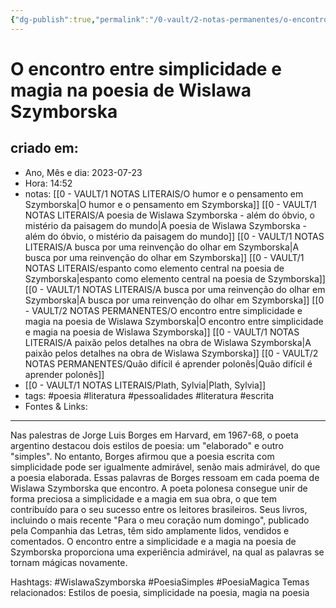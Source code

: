 ```yaml
---
{"dg-publish":true,"permalink":"/0-vault/2-notas-permanentes/o-encontro-entre-simplicidade-e-magia-na-poesia-de-wislawa-szymborska/","tags":["permanente","poesia","literatura","pessoalidades","escrita","WislawaSzymborska","PoesiaSimples","PoesiaMagica"],"dgHomeLink":true,"dgShowLocalGraph":true,"dgShowFileTree":true,"dgEnableSearch":true}
---
```


# O encontro entre simplicidade e magia na poesia de Wislawa Szymborska

## criado em: 
-  Ano, Mês e dia: 2023-07-23
- Hora: 14:52
- notas: [[0 - VAULT/1 NOTAS LITERAIS/O humor e o pensamento em Szymborska\|O humor e o pensamento em Szymborska]]
  [[0 - VAULT/1 NOTAS LITERAIS/A poesia de Wislawa Szymborska -  além do óbvio, o mistério da paisagem do mundo\|A poesia de Wislawa Szymborska -  além do óbvio, o mistério da paisagem do mundo]]
  [[0 - VAULT/1 NOTAS LITERAIS/A busca por uma reinvenção do olhar em Szymborska\|A busca por uma reinvenção do olhar em Szymborska]]
  [[0 - VAULT/1 NOTAS LITERAIS/espanto como elemento central na poesia de Szymborska\|espanto como elemento central na poesia de Szymborska]]
  [[0 - VAULT/1 NOTAS LITERAIS/A busca por uma reinvenção do olhar em Szymborska\|A busca por uma reinvenção do olhar em Szymborska]]
  [[0 - VAULT/2 NOTAS PERMANENTES/O encontro entre simplicidade e magia na poesia de Wislawa Szymborska\|O encontro entre simplicidade e magia na poesia de Wislawa Szymborska]]
  [[0 - VAULT/1 NOTAS LITERAIS/A paixão pelos detalhes na obra de Wislawa Szymborska\|A paixão pelos detalhes na obra de Wislawa Szymborska]]
  [[0 - VAULT/2 NOTAS PERMANENTES/Quão difícil é aprender polonês\|Quão difícil é aprender polonês]]
- [[0 - VAULT/1 NOTAS LITERAIS/Plath, Sylvia\|Plath, Sylvia]]
- tags: #poesia #literatura #pessoalidades #literatura #escrita 
- Fontes & Links: 
---
Nas palestras de Jorge Luis Borges em Harvard, em 1967-68, o poeta argentino destacou dois estilos de poesia: um "elaborado" e outro "simples". No entanto, Borges afirmou que a poesia escrita com simplicidade pode ser igualmente admirável, senão mais admirável, do que a poesia elaborada. Essas palavras de Borges ressoam em cada poema de Wislawa Szymborska que encontro. A poeta polonesa consegue unir de forma preciosa a simplicidade e a magia em sua obra, o que tem contribuído para o seu sucesso entre os leitores brasileiros. Seus livros, incluindo o mais recente "Para o meu coração num domingo", publicado pela Companhia das Letras, têm sido amplamente lidos, vendidos e comentados. O encontro entre a simplicidade e a magia na poesia de Szymborska proporciona uma experiência admirável, na qual as palavras se tornam mágicas novamente.

Hashtags: #WislawaSzymborska #PoesiaSimples #PoesiaMagica
Temas relacionados: Estilos de poesia, simplicidade na poesia, magia na poesia
